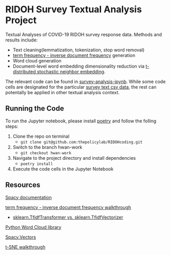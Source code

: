 # RIDOH Survey Textual Analysis Project

Textual Analyses of COVID-19 RIDOH survey response data. Methods and results include:
- Text cleaning(lemmatization, tokenization, stop word removal)
- [term frequency - inverse document frequency](https://en.wikipedia.org/wiki/Tf%E2%80%93idf) generation
- Word cloud generation
- Document-level word embedding dimensionality reduction via [t-distributed stochastic neighbor embedding](https://en.wikipedia.org/wiki/T-distributed_stochastic_neighbor_embedding). 

The relevant code can be found in [survey-analysis-ipynb](https://github.com/thepolicylab/RIDOHcoding/blob/hwan-work/survey-text-analysis.ipynb). While some code cells are designated for the particular [survey text csv data](https://github.com/thepolicylab/RIDOHcoding/tree/hwan-work/data), the rest can potentally be applied in other textual analysis context. 


## Running the Code

To run the Jupyter notebook, please install [poetry](https://python-poetry.org/docs/#osx--linux--bashonwindows-install-instructions) and follow the folling steps:

1. Clone the repo on terminal
    - `git clone git@github.com:thepolicylab/RIDOHcoding.git`
2. Switch to the branch hwan-work
    - `git checkout hwan-work`
3. Navigate to the project directory and install dependencies
    - `poetry install`
4. Execute the code cells in the Jupyter Notebook

## Resources

[Spacy documentation](https://spacy.io/)

[term frequency - inverse document frequency walkthrough](https://towardsdatascience.com/lovecraft-with-natural-language-processing-part-3-tf-idf-vectors-8c2d4df98621)
- [sklearn.TfidfTransformer vs. sklearn.TfidfVectorizer](https://kavita-ganesan.com/tfidftransformer-tfidfvectorizer-usage-differences/#.Ynlu5RPMJQI)

[Python Word Cloud library](https://peekaboo-vision.blogspot.com/2012/11/a-wordcloud-in-python.html)

[Spacy.Vectors](https://spacy.io/api/vectors)

[t-SNE walkthrough](https://danielmuellerkomorowska.com/2021/01/05/introduction-to-t-sne-in-python-with-scikit-learn/)




